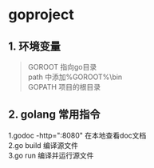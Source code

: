 # goproject
## 1. 环境变量
   >GOROOT 指向go目录</br>
   >path 中添加%GOROOT%\bin</br>
   >GOPATH 项目的根目录
## 2. golang 常用指令
1.godoc -http=":8080"  在本地查看doc文档</br>
2.go build  编译源文件</br>
3.go run  编译并运行源文件</br>  





